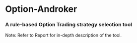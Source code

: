 # Option-Androker
### A rule-based Option Trading strategy selection tool

Note: Refer to Report for in-depth description of the tool.
